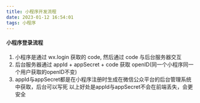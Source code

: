 ```yaml
---
title: 小程序开发流程
date: 2023-01-12 16:54:01
tags: 小程序
---
```


#### 小程序登录流程
1. 小程序是通过 wx.login 获取的 code, 然后通过 code 与后台服务器交互 
2. 后台服务器通过 appId + appSecret + code 获取 openID(同一个小程序同一个用户获取的openID不变)
3. appId与appSecret都是在小程序注册时生成在微信公众平台的后台管理系统中获取，后台可以写死
以上好处是appId与appSecret不会在前端丢失，会更安全